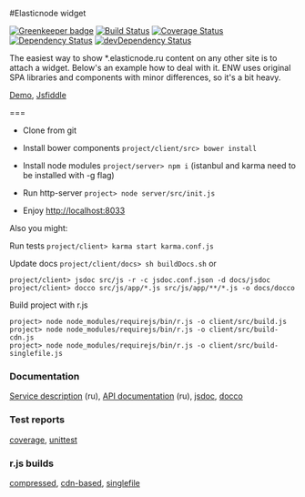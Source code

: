 #Elasticnode widget

[![Greenkeeper badge](https://badges.greenkeeper.io/antongolub/enw.svg)](https://greenkeeper.io/)
[![Build Status](https://travis-ci.org/antongolub/enw.svg?branch=master)](https://travis-ci.org/antongolub/enw) [![Coverage Status](https://img.shields.io/coveralls/antongolub/enw.svg)](https://coveralls.io/r/antongolub/enw?branch=master) [![Dependency Status](https://david-dm.org/antongolub/enw.svg)](https://david-dm.org/antongolub/enw) [![devDependency Status](https://david-dm.org/antongolub/enw/dev-status.svg)](https://david-dm.org/antongolub/enw#info=devDependencies)

The easiest way to show *.elasticnode.ru content on any other site is to attach a widget.
Below's an example how to deal with it. ENW uses original SPA libraries and components with minor differences, so it's a bit heavy.

[Demo](http://elasticnode.ru/widget/), [Jsfiddle](http://jsfiddle.net/VmsGL/)

===

* Clone from git

* Install bower components ```project/client/src> bower install```

* Install node modules ```project/server> npm i``` (istanbul and karma need to be installed with -g flag)

* Run http-server ```project> node server/src/init.js```

* Enjoy [http://localhost:8033](http://localhost:8033)


Also you might:

Run tests ```project/client> karma start karma.conf.js```

Update docs ```project/client/docs> sh buildDocs.sh``` or
```
project/client> jsdoc src/js -r -c jsdoc.conf.json -d docs/jsdoc
project/client> docco src/js/app/*.js src/js/app/**/*.js -o docs/docco
```

Build project with r.js
```
project> node node_modules/requirejs/bin/r.js -o client/src/build.js
project> node node_modules/requirejs/bin/r.js -o client/src/build-cdn.js
project> node node_modules/requirejs/bin/r.js -o client/src/build-singlefile.js
```
### Documentation
[Service description](http://elasticnode.ru/widget/) (ru), [API documentation](http://school.elasticnode.ru/api/) (ru), [jsdoc](http://elasticnode.ru/widget/docs/jsdoc/), [docco](http://elasticnode.ru/widget/docs/docco/app.html)
### Test reports
[coverage](http://elasticnode.ru/widget/docs/coverage/Chrome%2036.0.1985%20(Mac%20OS%20X%2010.9.3)/), [unittest](http://elasticnode.ru/widget/docs/unit_reports/Chrome%2036.0.1985%20(Mac%20OS%20X%2010.9.3)/)
### r.js builds
[compressed](https://raw.githubusercontent.com/antongolub/enw/master/client/dist/js/app/main.js), [cdn-based](https://raw.githubusercontent.com/antongolub/enw/master/client/dist/js/app/main-cdn.js), [singlefile](https://raw.githubusercontent.com/antongolub/enw/master/client/dist/js/app/main-singlefile.js)
